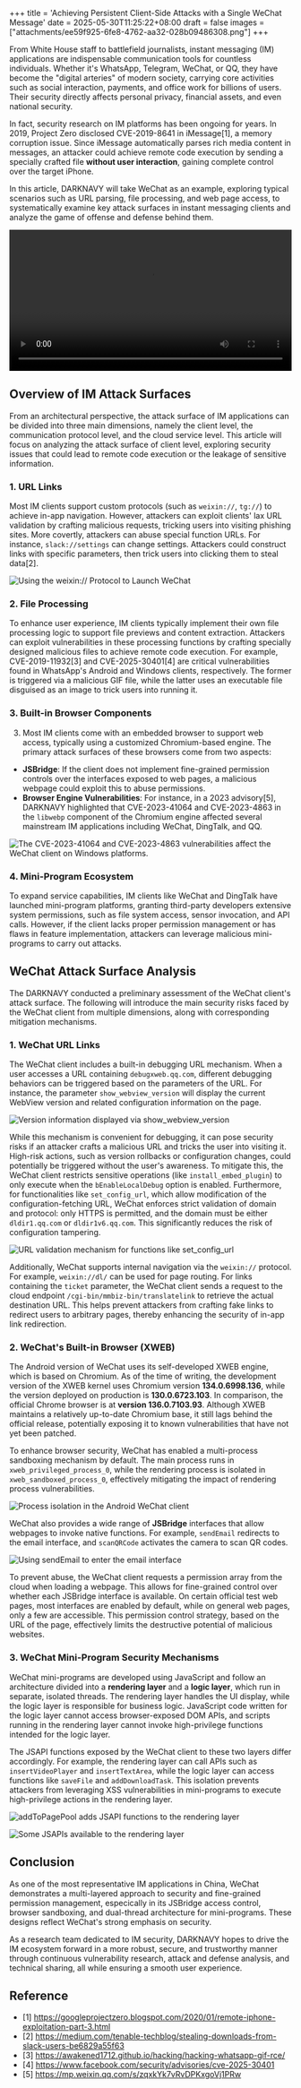 +++
title = 'Achieving Persistent Client-Side Attacks with a Single WeChat Message'
date = 2025-05-30T11:25:22+08:00
draft = false
images = ["attachments/ee59f925-6fe8-4762-aa32-028b09486308.png"]
+++

From White House staff to battlefield journalists, instant messaging (IM) applications are indispensable communication tools for countless individuals. Whether it's WhatsApp, Telegram, WeChat, or QQ, they have become the "digital arteries" of modern society, carrying core activities such as social interaction, payments, and office work for billions of users. Their security directly affects personal privacy, financial assets, and even national security.

In fact, security research on IM platforms has been ongoing for years. In 2019, Project Zero disclosed CVE-2019-8641 in iMessage\[1\], a memory corruption issue. Since iMessage automatically parses rich media content in messages, an attacker could achieve remote code execution by sending a specially crafted file **without user interaction**, gaining complete control over the target iPhone.

In this article, DARKNAVY will take WeChat as an example, exploring typical scenarios such as URL parsing, file processing, and web page access, to systematically examine key attack surfaces in instant messaging clients and analyze the game of offense and defense behind them.

<video src="attachments/demo.mp4" controls="controls" width="100%" height="auto"></video>

##  Overview of IM Attack Surfaces

From an architectural perspective, the attack surface of IM applications can be divided into three main dimensions, namely the client level, the communication protocol level, and the cloud service level. This article will focus on analyzing the attack surface of client level, exploring security issues that could lead to remote code execution or the leakage of sensitive information.

### 1. URL Links

Most IM clients support custom protocols (such as `weixin://`, `tg://`) to achieve in-app navigation. However, attackers can exploit clients' lax URL validation by crafting malicious requests, tricking users into visiting phishing sites. More covertly, attackers can abuse special function URLs. For instance, `slack://settings` can change settings. Attackers could construct links with specific parameters, then trick users into clicking them to steal data\[2\].

 ![Using the weixin:// Protocol to Launch WeChat](attachments/5f559069-54f7-4ffd-92c3-d68c34fb78d5.png)

### 2. File Processing

To enhance user experience, IM clients typically implement their own file processing logic to support file previews and content extraction. Attackers can exploit vulnerabilities in these processing functions by crafting specially designed malicious files to achieve remote code execution. For example, CVE-2019-11932\[3\] and CVE-2025-30401\[4\] are critical vulnerabilities found in WhatsApp's Android and Windows clients, respectively. The former is triggered via a malicious GIF file, while the latter uses an executable file disguised as an image to trick users into running it.

### 3. Built-in Browser Components


3. Most IM clients come with an embedded browser to support web access, typically using a customized Chromium-based engine. The primary attack surfaces of these browsers come from two aspects:

* **JSBridge**: If the client does not implement fine-grained permission controls over the interfaces exposed to web pages, a malicious webpage could exploit this to abuse permissions.
* **Browser Engine Vulnerabilities**: For instance, in a 2023 advisory\[5\], DARKNAVY highlighted that CVE-2023-41064 and CVE-2023-4863 in the `libwebp` component of the Chromium engine affected several mainstream IM applications including WeChat, DingTalk, and QQ.

 ![The CVE-2023-41064 and CVE-2023-4863 vulnerabilities affect the WeChat client on Windows platforms.](attachments/12b25d34-da84-4852-881c-313cc74c661d.png)

### 4. Mini-Program Ecosystem

To expand service capabilities, IM clients like WeChat and DingTalk have launched mini-program platforms, granting third-party developers extensive system permissions, such as file system access, sensor invocation, and API calls. However, if the client lacks proper permission management or has flaws in feature implementation, attackers can leverage malicious mini-programs to carry out attacks.

## WeChat Attack Surface Analysis

The DARKNAVY conducted a preliminary assessment of the WeChat client's attack surface. The following will introduce the main security risks faced by the WeChat client from multiple dimensions, along with corresponding mitigation mechanisms.

### 1. WeChat URL Links

The WeChat client includes a built-in debugging URL mechanism. When a user accesses a URL containing `debugxweb.qq.com`, different debugging behaviors can be triggered based on the parameters of the URL. For instance, the parameter `show_webview_version` will display the current WebView version and related configuration information on the page.

 ![Version information displayed via show_webview_version](attachments/e384d593-d06f-4035-9022-12819d654978.png " =257x526")

While this mechanism is convenient for debugging, it can pose security risks if an attacker crafts a malicious URL and tricks the user into visiting it. High-risk actions, such as version rollbacks or configuration changes, could potentially be triggered without the user's awareness. To mitigate this, the WeChat client restricts sensitive operations (like `install_embed_plugin`) to only execute when the `bEnableLocalDebug` option is enabled. Furthermore, for functionalities like `set_config_url`, which allow modification of the configuration-fetching URL, WeChat enforces strict validation of domain and protocol: only HTTPS is permitted, and the domain must be either `dldir1.qq.com` or `dldir1v6.qq.com`. This significantly reduces the risk of configuration tampering.

 ![URL validation mechanism for functions like set_config_url](attachments/a6209bd2-8a45-4267-be98-150595c38c69.png " =770x161")

Additionally, WeChat supports internal navigation via the `weixin://` protocol. For example, `weixin://dl/` can be used for page routing. For links containing the `ticket` parameter, the WeChat client sends a request to the cloud endpoint `/cgi-bin/mmbiz-bin/translatelink` to retrieve the actual destination URL. This helps prevent attackers from crafting fake links to redirect users to arbitrary pages, thereby enhancing the security of in-app link redirection.

### 2. WeChat's Built-in Browser (XWEB)

The Android version of WeChat uses its self-developed XWEB engine, which is based on Chromium. As of the time of writing, the development version of the XWEB kernel uses Chromium version **134.0.6998.136**, while the version deployed on production is **130.0.6723.103**. In comparison, the official Chrome browser is at **version 136.0.7103.93**. Although XWEB maintains a relatively up-to-date Chromium base, it still lags behind the official release, potentially exposing it to known vulnerabilities that have not yet been patched.

To enhance browser security, WeChat has enabled a multi-process sandboxing mechanism by default. The main process runs in `xweb_privileged_process_0`, while the rendering process is isolated in `xweb_sandboxed_process_0`, effectively mitigating the impact of rendering process vulnerabilities.

 ![Process isolation in the Android WeChat client](attachments/3100441a-ec49-484b-9660-e4b03d7cd20e.png)

WeChat also provides a wide range of **JSBridge** interfaces that allow webpages to invoke native functions. For example, `sendEmail` redirects to the email interface, and `scanQRCode` activates the camera to scan QR codes.

 ![Using sendEmail to enter the email interface](attachments/566797fc-ec34-48ea-ac24-f84ca363dce8.png " =385x253")

To prevent abuse, the WeChat client requests a permission array from the cloud when loading a webpage. This allows for fine-grained control over whether each JSBridge interface is available. On certain official test web pages, most interfaces are enabled by default, while on general web pages, only a few are accessible. This permission control strategy, based on the URL of the page, effectively limits the destructive potential of malicious websites.

### 3. WeChat Mini-Program Security Mechanisms

WeChat mini-programs are developed using JavaScript and follow an architecture divided into a **rendering layer** and a **logic layer**, which run in separate, isolated threads. The rendering layer handles the UI display, while the logic layer is responsible for business logic. JavaScript code written for the logic layer cannot access browser-exposed DOM APIs, and scripts running in the rendering layer cannot invoke high-privilege functions intended for the logic layer.

The JSAPI functions exposed by the WeChat client to these two layers differ accordingly. For example, the rendering layer can call APIs such as `insertVideoPlayer` and `insertTextArea`, while the logic layer can access functions like `saveFile` and `addDownloadTask`. This isolation  prevents attackers from leveraging XSS vulnerabilities in mini-programs to execute high-privilege actions in the rendering layer.

 ![addToPagePool adds JSAPI functions to the rendering layer](attachments/5faa719f-ef34-44ec-a797-f921cefac225.png)

 ![Some JSAPIs available to the rendering layer](attachments/ee59f925-6fe8-4762-aa32-028b09486308.png)

## Conclusion

As one of the most representative IM applications in China, WeChat demonstrates a multi-layered approach to security and fine-grained permission management, especically in its JSBridge access control, browser sandboxing, and dual-thread architecture for mini-programs. These designs reflect WeChat's strong emphasis on security.

As a research team dedicated to IM security, DARKNAVY hopes to drive the IM ecosystem forward in a more robust, secure, and trustworthy manner through continuous vulnerability research, attack and defense analysis, and technical sharing, all while ensuring a smooth user experience.


## Reference

* \[1\] https://googleprojectzero.blogspot.com/2020/01/remote-iphone-exploitation-part-3.html
* \[2\] https://medium.com/tenable-techblog/stealing-downloads-from-slack-users-be6829a55f63
* \[3\] https://awakened1712.github.io/hacking/hacking-whatsapp-gif-rce/
* \[4\] https://www.facebook.com/security/advisories/cve-2025-30401
* \[5\] https://mp.weixin.qq.com/s/zqxkYk7vRvDPKxgoVj1PRw
